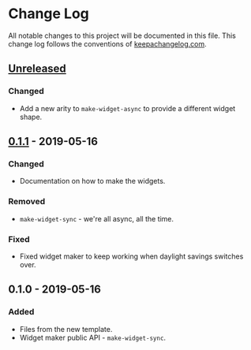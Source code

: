 # Change Log
All notable changes to this project will be documented in this file. This change log follows the conventions of [keepachangelog.com](http://keepachangelog.com/).

## [Unreleased]
### Changed
- Add a new arity to `make-widget-async` to provide a different widget shape.

## [0.1.1] - 2019-05-16
### Changed
- Documentation on how to make the widgets.

### Removed
- `make-widget-sync` - we're all async, all the time.

### Fixed
- Fixed widget maker to keep working when daylight savings switches over.

## 0.1.0 - 2019-05-16
### Added
- Files from the new template.
- Widget maker public API - `make-widget-sync`.

[Unreleased]: https://github.com/your-name/special-palindrome/compare/0.1.1...HEAD
[0.1.1]: https://github.com/your-name/special-palindrome/compare/0.1.0...0.1.1
